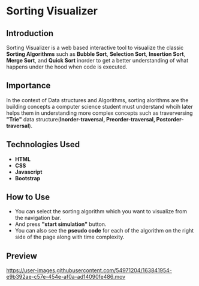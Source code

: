# Sorting Visualizer



## Introduction

Sorting Visualizer is a web based interactive tool to visualize the classic **Sorting Algorithms** such as **Bubble Sort**, **Selection Sort**, **Insertion Sort**, **Merge Sort**, and **Quick Sort** inorder to get a better understanding of what happens under the hood when code is executed.


## Importance
  
In the context of Data structures and Algorithms, sorting alorithms are the building concepts a computer science student must understand whcih later helps them in understanding more complex concepts such as traverversing **"Trie"** data structure(**Inorder-traversal, Preorder-traversal, Postorder-traversal**).



## Technologies Used
- **HTML** 
- **CSS** 
- **Javascript** 
- **Bootstrap** 


## How to Use

- You can select the sorting algorithm which you want to visualize from the navigation bar.
- And press **"start simulation"** button.
- You can also see the **pseudo code** for each of the algorithm on the right side of the page along with time complexity.

## Preview 

https://user-images.githubusercontent.com/54971204/163841954-e9b392ae-c57e-454e-af0a-ad14090fe486.mov




